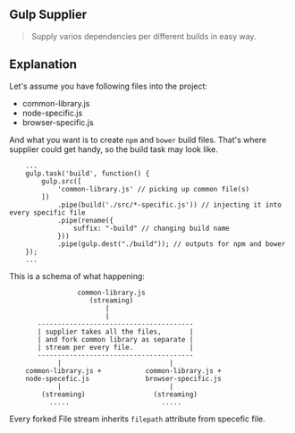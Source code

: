 ## Gulp Supplier

> Supply varios dependencies per different builds in easy way.

## Explanation

Let's assume you have following files into the project:

- common-library.js
- node-specific.js
- browser-specific.js

And what you want is to create `npm` and `bower` build files.
That's where supplier could get handy, so the build task may look like.

		...
		gulp.task('build', function() {
		    gulp.src([
		        'common-library.js' // picking up common file(s)
		    ])
		        .pipe(build('./src/*-specific.js')) // injecting it into every specific file
		        .pipe(rename({
			        suffix: "-build" // changing build name
			    }))
			    .pipe(gulp.dest("./build")); // outputs for npm and bower
		});
		...


This is a schema of what happening:

                     common-library.js
                        (streaming)
                            |
                            |
           ---------------------------------------
           | supplier takes all the files,       |
           | and fork common library as separate |
           | stream per every file.              |
           ---------------------------------------
           		|                           |
   		common-library.js +           common-library.js +
   		node-specefic.js              browser-specific.js
   				|                           |
   		    (streaming)                 (streaming)
   		      .....						  .....


Every forked File stream inherits `filepath` attribute from specefic file.